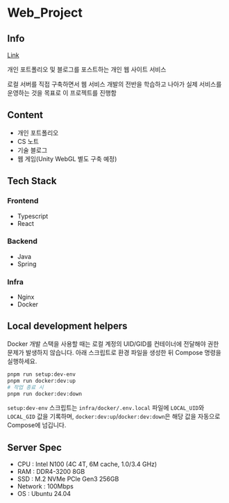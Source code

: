 # Web_Project

## Info

[Link](minjungw00.com)

개인 포트폴리오 및 블로그를 포스트하는 개인 웹 사이트 서비스

로컬 서버를 직접 구축하면서 웹 서비스 개발의 전반을 학습하고 나아가 실제 서비스를 운영하는 것을 목표로 이 프로젝트를 진행함

## Content

- 개인 포트폴리오
- CS 노트
- 기술 블로그
- 웹 게임(Unity WebGL 별도 구축 예정)

## Tech Stack

### Frontend

- Typescript
- React

### Backend

- Java
- Spring

### Infra

- Nginx
- Docker

## Local development helpers

Docker 개발 스택을 사용할 때는 로컬 계정의 UID/GID를 컨테이너에 전달해야 권한 문제가 발생하지 않습니다. 아래 스크립트로 환경 파일을 생성한 뒤 Compose 명령을 실행하세요.

```bash
pnpm run setup:dev-env
pnpm run docker:dev:up
# 작업 종료 시
pnpm run docker:dev:down
```

`setup:dev-env` 스크립트는 `infra/docker/.env.local` 파일에 `LOCAL_UID`와 `LOCAL_GID` 값을 기록하며, `docker:dev:up`/`docker:dev:down`은 해당 값을 자동으로 Compose에 넘깁니다.

## Server Spec

- CPU : Intel N100 (4C 4T, 6M cache, 1.0/3.4 GHz)
- RAM : DDR4-3200 8GB
- SSD : M.2 NVMe PCle Gen3 256GB
- Network : 100Mbps
- OS : Ubuntu 24.04
